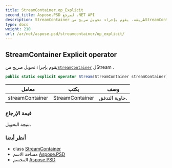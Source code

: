 ```yaml
---
title: StreamContainer.op_Explicit
second_title: Aspose.PSD لمرجع .NET API
description: StreamContainer طريقة. يقوم بإجراء تحويل صريح منStreamContainer لStream .
type: docs
weight: 210
url: /ar/net/aspose.psd/streamcontainer/op_explicit/
---
```

## StreamContainer Explicit operator

يقوم بإجراء تحويل صريح من[`StreamContainer`](../) لStream .

```csharp
public static explicit operator Stream(StreamContainer streamContainer)
```

| معامل | يكتب | وصف |
| --- | --- | --- |
| streamContainer | StreamContainer | حاوية التدفق. |

### قيمة الإرجاع

نتيجة التحويل.

### أنظر أيضا

* class [StreamContainer](../)
* مساحة الاسم [Aspose.PSD](../../streamcontainer/)
* المجسم [Aspose.PSD](../../../)


